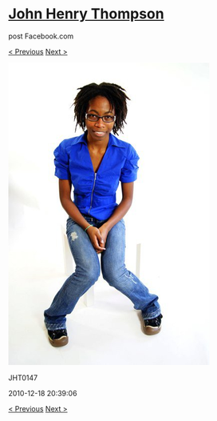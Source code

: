 # [John Henry Thompson](../README.md)
post Facebook.com

[< Previous](2010-12-18-26.md) [Next >](2010-12-18-28.md)

[![](../media/2010-12-18/Fam-2010-JHT0147.jpg)](../README.md)

JHT0147

2010-12-18 20:39:06

[< Previous](2010-12-18-26.md) [Next >](2010-12-18-28.md)